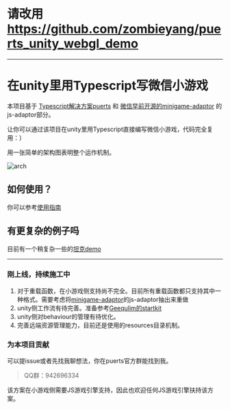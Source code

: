 # 请改用 https://github.com/zombieyang/puerts_unity_webgl_demo

----------------

# 在unity里用Typescript写微信小游戏

本项目基于 [Typescript解决方案puerts](https://github.com/Tencent/puerts) 和 [微信早前开源的minigame-adaptor](https://github.com/wechat-miniprogram/minigame-adaptor) 的js-adaptor部分。

让你可以通过该项目在unity里用Typescript直接编写微信小游戏，代码完全复用：）

用一张简单的架构图表明整个运作机制。

![arch](./doc/arch.png)

## 如何使用？
你可以参考[使用指南](./doc/quickstart.md)

## 有更复杂的例子吗
目前有一个稍复杂一些的[坦克demo](https://github.com/xosuperpig/puerts-wxengine-example)

------------------------------------------------------------------------

### 刚上线，持续施工中
1. 对于重载函数，在小游戏侧支持尚不完全。目前所有重载函数都只支持其中一种格式。需要考虑将[minigame-adaptor](https://github.com/wechat-miniprogram/minigame-adaptor)的js-adaptor抽出来重做
2. unity侧工作流有待完善。准备参考[Geequlim的startkit](https://github.com/Geequlim/puerts-starter-kit)
3. unity侧对behaviour的管理有待优化。
4. 完善远端资源管理能力，目前还是使用的resources目录机制。

### 为本项目贡献
可以提issue或者先找我聊想法，你在puerts官方群能找到我。
> QQ群：942696334

该方案在小游戏侧需要JS游戏引擎支持，因此也欢迎任何JS游戏引擎扶持该方案。
